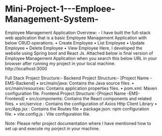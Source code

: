 # Mini-Project-1---Emploee-Management-System-
Employee Management Application 
Overview: -
    I have built the full-stack web application that is a basic Employee Management Application with below CRUD operations.
•	Create Employee
•	List Employee
•	Update Employee
•	Delete Employee
•	View Employee
    Here, I developed the website using Spring boot and React Js. Attached below is final version of Employee Management Application when you search this below URL in your browser after running my project in your local machine.
http://localhost:3000

Full Stack Project  Structure:-
Backend Project  Structure:- [Project Name - EMS-Backend]
•	src/main/java: 	Contains the Java source files.
•	src/main/resources: 	Contains application properties files.
•	pom.xml: 		Maven configuration file.
Frontend Project  Structure:-[Project Name -EMS-Frontend]
•	src/components:	 Contains the React components and related files.
•	src/service : 	Contains the configuration of Axios Http Client Library 
•	src/App.jsx : 	Contains the Routes file
•	package.json: 	npm configuration file.
•	vite.config.js : 	Vite configuration file.


Note:
Please refer project documentation where I have mentioned how to set up and execute my porject in your machine.
